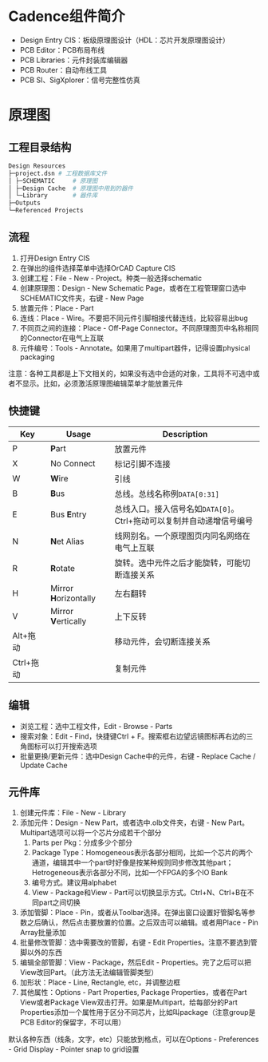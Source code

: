 #   Cadence组件简介

- Design Entry CIS：板级原理图设计（HDL：芯片开发原理图设计）
- PCB Editor：PCB布局布线
- PCB Libraries：元件封装库编辑器
- PCB Router：自动布线工具
- PCB SI、SigXplorer：信号完整性仿真

# 原理图

## 工程目录结构

```bash
Design Resources
├─project.dsn # 工程数据库文件
│ ├─SCHEMATIC     # 原理图
│ ├─Design Cache  # 原理图中用到的器件
│ └─Library       # 器件库
├─Outputs
└─Referenced Projects
```

## 流程

1. 打开Design Entry CIS
2. 在弹出的组件选择菜单中选择OrCAD Capture CIS
3. 创建工程：File - New - Project。种类一般选择schematic
4. 创建原理图：Design - New Schematic Page，或者在工程管理窗口选中SCHEMATIC文件夹，右键 - New Page
5. 放置元件：Place - Part
6. 连线：Place - Wire。不要把不同元件引脚相接代替连线，比较容易出bug
7. 不同页之间的连接：Place - Off-Page Connector。不同原理图页中名称相同的Connector在电气上互联
8. 元件编号：Tools - Annotate。如果用了multipart器件，记得设置physical packaging

注意：各种工具都是上下文相关的，如果没有选中合适的对象，工具将不可选中或者不显示。比如，必须激活原理图编辑菜单才能放置元件

## 快捷键

| Key       | Usage                   | Description                                                  |
| --------- | ----------------------- | ------------------------------------------------------------ |
| P         | **P**art                | 放置元件                                                     |
| X         | No Connect              | 标记引脚不连接                                               |
| W         | **W**ire                | 引线                                                         |
| B         | **B**us                 | 总线。总线名称例`DATA[0:31]`                                 |
| E         | Bus **E**ntry           | 总线入口。接入信号名如`DATA[0]`。Ctrl+拖动可以复制并自动递增信号编号 |
| N         | **N**et Alias           | 线网别名。一个原理图页内同名网络在电气上互联                 |
| R         | **R**otate              | 旋转。选中元件之后才能旋转，可能切断连接关系                 |
| H         | Mirror **H**orizontally | 左右翻转                                                     |
| V         | Mirror **V**ertically   | 上下反转                                                     |
| Alt+拖动  |                         | 移动元件，会切断连接关系                                     |
| Ctrl+拖动 |                         | 复制元件                                                     |

## 编辑

- 浏览工程：选中工程文件，Edit - Browse - Parts
- 搜索对象：Edit - Find，快捷键Ctrl + F。搜索框右边望远镜图标再右边的三角图标可以打开搜索选项
- 批量更换/更新元件：选中Design Cache中的元件，右键 - Replace Cache / Update Cache

## 元件库

1. 创建元件库：File - New - Library
2. 添加元件：Design - New Part，或者选中.olb文件夹，右键 - New Part。Multipart选项可以将一个芯片分成若干个部分
   1. Parts per Pkg：分成多少个部分
   2. Package Type：Homogeneous表示各部分相同，比如一个芯片的两个通道，编辑其中一个part时好像是按某种规则同步修改其他part；Hetrogeneous表示各部分不同，比如一个FPGA的多个IO Bank
   3. 编号方式。建议用alphabet
   4. View - Package和View - Part可以切换显示方式。Ctrl+N、Ctrl+B在不同part之间切换
3. 添加管脚：Place - Pin，或者从Toolbar选择。在弹出窗口设置好管脚名等参数之后确认，然后点击要放置的位置。之后双击可以编辑。或者用Place - Pin Array批量添加
4. 批量修改管脚：选中需要改的管脚，右键 - Edit Properties。注意不要选到管脚以外的东西
5. 编辑全部管脚：View - Package，然后Edit - Properties。完了之后可以把View改回Part。（此方法无法编辑管脚类型）
6. 加形状：Place - Line, Rectangle, etc，并调整边框
7. 其他属性：Options - Part Properties, Package Properties，或者在Part View或者Package View双击打开。如果是Multipart，给每部分的Part Properties添加一个属性用于区分不同芯片，比如叫package（注意group是PCB Editor的保留字，不可以用）

默认各种东西（线条，文字，etc）只能放到格点，可以在Options - Preferences - Grid Display - Pointer snap to grid设置